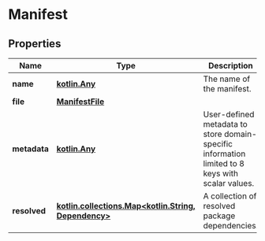 
# Manifest

## Properties
Name | Type | Description | Notes
------------ | ------------- | ------------- | -------------
**name** | [**kotlin.Any**](.md) | The name of the manifest. | 
**file** | [**ManifestFile**](ManifestFile.md) |  |  [optional]
**metadata** | [**kotlin.Any**](.md) | User-defined metadata to store domain-specific information limited to 8 keys with scalar values. |  [optional]
**resolved** | [**kotlin.collections.Map&lt;kotlin.String, Dependency&gt;**](Dependency.md) | A collection of resolved package dependencies. |  [optional]



